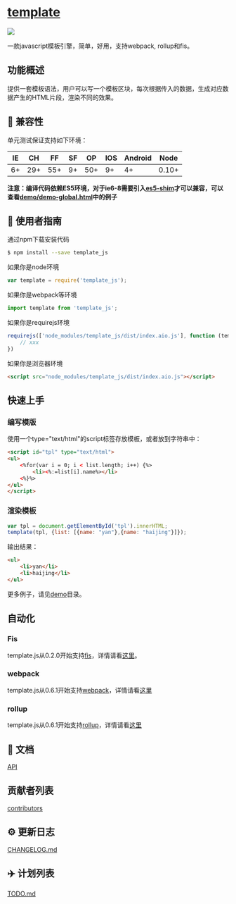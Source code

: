 # [template](https://github.com/yanhaijing/template.js/blob/master/packages/template)
[![](https://img.shields.io/badge/Powered%20by-jslib%20base-brightgreen.svg)](https://github.com/yanhaijing/jslib-base)

一款javascript模板引擎，简单，好用，支持webpack, rollup和fis。

## 功能概述

提供一套模板语法，用户可以写一个模板区块，每次根据传入的数据，生成对应数据产生的HTML片段，渲染不同的效果。

## :pill: 兼容性
单元测试保证支持如下环境：

| IE   | CH   | FF   | SF   | OP   | IOS  | Android   | Node  |
| ---- | ---- | ---- | ---- | ---- | ---- | ---- | ----- |
| 6+   | 29+ | 55+  | 9+   | 50+  | 9+   | 4+   | 0.10+ |

**注意：编译代码依赖ES5环境，对于ie6-8需要引入[es5-shim](http://github.com/es-shims/es5-shim/)才可以兼容，可以查看[demo/demo-global.html](./demo/demo-global.html)中的例子**

## :rocket: 使用者指南

通过npm下载安装代码

```bash
$ npm install --save template_js
```

如果你是node环境

```js
var template = require('template_js');
```

如果你是webpack等环境

```js
import template from 'template_js';
```

如果你是requirejs环境

```js
requirejs(['node_modules/template_js/dist/index.aio.js'], function (template) {
    // xxx
})
```

如果你是浏览器环境

```html
<script src="node_modules/template_js/dist/index.aio.js"></script>
```

## 快速上手

### 编写模版

使用一个type="text/html"的script标签存放模板，或者放到字符串中：

```html
<script id="tpl" type="text/html">
<ul>
    <%for(var i = 0; i < list.length; i++) {%>
        <li><%:=list[i].name%></li>
    <%}%>
</ul>
</script>
```

### 渲染模板

```js
var tpl = document.getElementById('tpl').innerHTML;
template(tpl, {list: [{name: "yan"},{name: "haijing"}]});
```

输出结果：

```html
<ul>
    <li>yan</li>
    <li>haijing</li>
</ul>
```

更多例子，请见[demo](https://github.com/yanhaijing/template.js/blob/master/packages/template/demo)目录。

## 自动化
### Fis
template.js从0.2.0开始支持[fis](http://fis.baidu.com/)，详情请看[这里](https://github.com/yanhaijing/template.js/blob/master/packages/fis-parser-template)。

### webpack
template.js从0.6.1开始支持[webpack](https://webpack.js.org/)，详情请看[这里](https://github.com/yanhaijing/template.js/blob/master/packages/template-loader)

### rollup
template.js从0.6.1开始支持[rollup](https://rollupjs.org/guide/en/)，详情请看[这里](https://github.com/yanhaijing/template.js/blob/master/packages/rollup-plugin-templatejs)

## :bookmark_tabs: 文档
[API](https://github.com/yanhaijing/template.js/blob/master/packages/template/doc/api.md)

## 贡献者列表

[contributors](https://github.com/yanhaijing/template/graphs/contributors)

## :gear: 更新日志
[CHANGELOG.md](https://github.com/yanhaijing/template.js/CHANGELOG.md)

## :airplane: 计划列表
[TODO.md](https://github.com/yanhaijing/template.js/TODO.md)